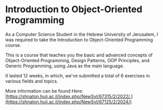# Introduction to Object-Oriented Programming

As a Computer Science Student in the Hebrew University of Jerusalem, I was required to take the Introduction to Object-Oriented Programming course.

This is a course that teaches you the basic and advanced concepts of Object-Oriented Programming, Design Patterns, OOP Principles, and Generic Programming, using Java as the main language.

It lasted 12 weeks, in which, we've submitted a total of 6 exercises in various fields and topics.


More information can be found Here: [https://shnaton.huji.ac.il/index.php/NewSyl/67315/2/2022/.](https://shnaton.huji.ac.il/index.php/NewSyl/67125/2/2024/)

